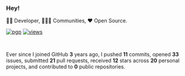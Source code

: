 ### Hey!

:man_technologist: Developer, :family_man_woman_girl: Communities, :hearts: Open Source.

[![pgp](https://img.shields.io/badge/pgp-0x296BE182-313131?style=flat&labelColor=545454&color=313131)](https://github.com/gentiangashi.pgp) [![views](https://komarev.com/ghpvc/?username=gentiangashi&style=flat&color=313131&label=views)](https://github.com/gentiangashi)

<br>

Ever since I joined GitHub **3** years ago, I pushed **11** commits, opened **33** issues, submitted **21** pull requests, received **12** stars across **20** personal projects, and contributed to **0** public repositories.